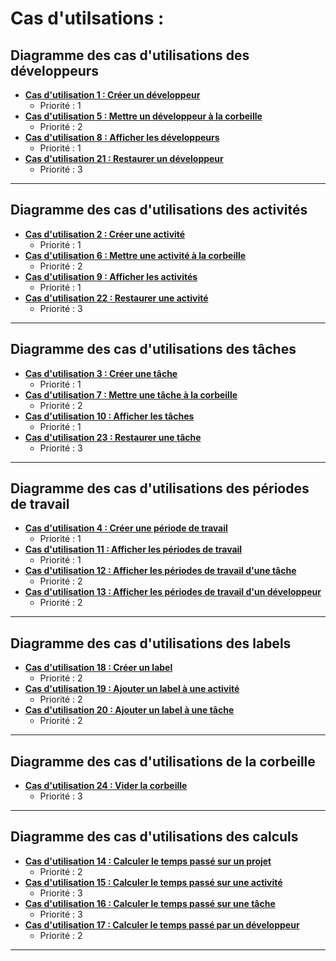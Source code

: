# Cas d'utilsations :

## Diagramme des cas d'utilisations des développeurs

- **[Cas d'utilisation 1 : Créer un développeur](<./UCs/UC (1).md>)**
  - Priorité : 1
- **[Cas d'utilisation 5 : Mettre un développeur à la corbeille](<./UCs/UC (5).md>)**
  - Priorité : 2
- **[Cas d'utilisation 8 : Afficher les développeurs](<./UCs/UC (8).md>)**
  - Priorité : 1
- **[Cas d'utilisation 21 : Restaurer un développeur](<./UCs/UC (21).md>)**
  - Priorité : 3

---

## Diagramme des cas d'utilisations des activités

- **[Cas d'utilisation 2 : Créer une activité](<./UCs/UC (2).md>)**
  - Priorité : 1
- **[Cas d'utilisation 6 : Mettre une activité à la corbeille](<./UCs/UC (6).md>)**
  - Priorité : 2
- **[Cas d'utilisation 9 : Afficher les activités](<./UCs/UC (9).md>)**
  - Priorité : 1
- **[Cas d'utilisation 22 : Restaurer une activité](<./UCs/UC (22).md>)**
  - Priorité : 3

---

## Diagramme des cas d'utilisations des tâches

- **[Cas d'utilisation 3 : Créer une tâche](<./UCs/UC (3).md>)**
  - Priorité : 1
- **[Cas d'utilisation 7 : Mettre une tâche à la corbeille](<./UCs/UC (7).md>)**
  - Priorité : 2
- **[Cas d'utilisation 10 : Afficher les tâches](<./UCs/UC (10).md>)**
  - Priorité : 1
- **[Cas d'utilisation 23 : Restaurer une tâche](<./UCs/UC (23).md>)**
  - Priorité : 3

---

## Diagramme des cas d'utilisations des périodes de travail

- **[Cas d'utilisation 4 : Créer une période de travail](<./UCs/UC (4).md>)**
  - Priorité : 1
- **[Cas d'utilisation 11 : Afficher les périodes de travail](<./UCs/UC (11).md>)**
  - Priorité : 1
- **[Cas d'utilisation 12 : Afficher les périodes de travail d'une tâche](<./UCs/UC (12).md>)**
  - Priorité : 2
- **[Cas d'utilisation 13 : Afficher les périodes de travail d'un développeur](<./UCs/UC (13).md>)**
  - Priorité : 2

---

## Diagramme des cas d'utilisations des labels

- **[Cas d'utilisation 18 : Créer un label](<./UCs/UC (18).md>)**
  - Priorité : 2
- **[Cas d'utilisation 19 : Ajouter un label à une activité](<./UCs/UC (19).md>)**
  - Priorité : 2
- **[Cas d'utilisation 20 : Ajouter un label à une tâche](<./UCs/UC (20).md>)**
  - Priorité : 2

---

## Diagramme des cas d'utilisations de la corbeille

- **[Cas d'utilisation 24 : Vider la corbeille](<./UCs/UC (24).md>)**
  - Priorité : 3

---

## Diagramme des cas d'utilisations des calculs

- **[Cas d'utilisation 14 : Calculer le temps passé sur un projet](<./UCs/UC (14).md>)**
  - Priorité : 2
- **[Cas d'utilisation 15 : Calculer le temps passé sur une activité](<./UCs/UC (15).md>)**
  - Priorité : 3
- **[Cas d'utilisation 16 : Calculer le temps passé sur une tâche](<./UCs/UC (16).md>)**
  - Priorité : 3
- **[Cas d'utilisation 17 : Calculer le temps passé par un développeur](<./UCs/UC (17).md>)**
  - Priorité : 2

---
